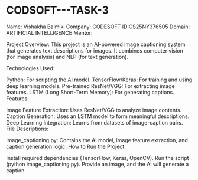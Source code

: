 # CODSOFT---TASK-3
Name: Vishakha Balmiki
Company: CODESOFT 
ID:CS25NY376505 
Domain: ARTIFICIAL INTELLIGENCE
Mentor: 

Project Overview:
This project is an AI-powered image captioning system that generates text descriptions for images. It combines computer vision (for image analysis) and NLP (for text generation).

Technologies Used:

Python: For scripting the AI model.
TensorFlow/Keras: For training and using deep learning models.
Pre-trained ResNet/VGG: For extracting image features.
LSTM (Long Short-Term Memory): For generating captions.
Features:

Image Feature Extraction: Uses ResNet/VGG to analyze image contents.
Caption Generation: Uses an LSTM model to form meaningful descriptions.
Deep Learning Integration: Learns from datasets of image-caption pairs.
File Descriptions:

image_captioning.py: Contains the AI model, image feature extraction, and caption generation logic.
How to Run the Project:

Install required dependencies (TensorFlow, Keras, OpenCV).
Run the script (python image_captioning.py).
Provide an image, and the AI will generate a caption.
